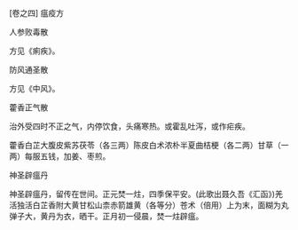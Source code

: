 [卷之四] 瘟疫方

人参败毒散

方见《痢疾》。

防风通圣散

方见《中风》。

藿香正气散

治外受四时不正之气，内停饮食，头痛寒热。或霍乱吐泻，或作疟疾。

藿香白芷大腹皮紫苏茯苓（各三两）陈皮白术浓朴半夏曲桔梗（各二两）甘草（一两）每服五钱，加姜、枣煎。

神圣辟瘟丹

神圣辟瘟丹，留传在世间。正元焚一炷，四季保平安。(此歌出聂久吾《汇函》)羌活独活白芷香附大黄甘松山柰赤箭雄黄（各等分）苍术（倍用）上为末，面糊为丸弹子大，黄丹为衣，晒干。正月初一侵晨，焚一炷辟瘟。

